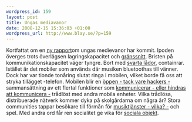 ```yaml
--- 
wordpress_id: 159 
layout: post
title: Ungas mediavanor 
date: 2008-12-15 15:36:03 +01:00 
wordpress_url: http://www.blay.se/?p=159 
---
```


Kortfattat om en [ny rapport](http://www.dagensmedia.se/mallar/dagensmedia_mall.asp?version=206765)om ungas medievanor har kommit. Ipoden överges trots överlägsen lagringskapacitet och [gränssnitt](http://www.blay.se/2007/01/16/the-sound-of-war-in-the-noise-of-music/). Bristen på kommunikationskapacitet väger tyngre. Bort med [svarta lådor](http://www.blay.se/2008/12/15/forelasning-kultur-ar-maskiner/), containrar. Istället är det mobiler som används där musiken bluetoothas till vänner. Dock har var tionde tonåring slutat ringa i mobilen, vilket borde få oss att stryka tillägget -telefon. Mobilen blir en [öppen - tack vare hackers -](#) sammansättning av ett flertal funktioner som [kommunicerar - eller hindras att kommunicera -](#) trådlöst med andra mobila enheter. Vilka trådlösa, distribuerade nätverk kommer dyka på skolgårdarna om några år? Stora communities tappar besökare till förmån för [musiktjänster - vilka? -](#) och spel. Med andra ord får ren socialitet ge vika för [sociala objekt](http://www.blay.se/2008/10/06/sociala-objekt-nodal-points-och-panspektronism/). 
